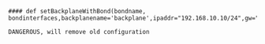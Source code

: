    #### def setBackplaneWithBond(bondname, bondinterfaces,backplanename='backplane',ipaddr="192.168.10.10/24",gw="") 
    
    DANGEROUS, will remove old configuration
